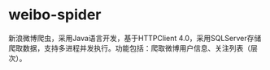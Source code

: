 weibo-spider
============

新浪微博爬虫，采用Java语言开发，基于HTTPClient 4.0，采用SQLServer存储爬取数据，支持多进程并发执行。功能包括：爬取微博用户信息、关注列表（层次）。